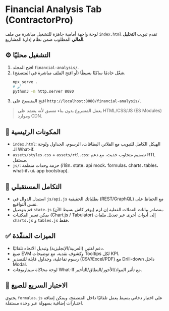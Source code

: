 # Financial Analysis Tab (ContractorPro)

لوحة واجهة أمامية جاهزة للتشغيل مباشرة من ملف `index.html` تقدم تبويب **التحليل المالي**
المطلوب ضمن نظام إدارة المشاريع.

## ⚙️ التشغيل محليًا

1. افتح المجلد `financial-analysis/`.
2. شغّل خادمًا ساكنًا بسيطًا (أو افتح الملف مباشرة في المتصفح).
   ```bash
   npx serve .
   # أو
   python3 -m http.server 8080
   ```
3. افتح المتصفح على `http://localhost:8080/financial-analysis/`.

> يعمل المشروع بدون بناء مسبق لأنه يعتمد على HTML/CSS/JS (ES Modules) وموارد CDN.

## 🧩 المكونات الرئيسية

- `index.html`: الهيكل الكامل للتبويب مع الفلاتر، البطاقات، الرسوم، الجداول ولوحة الـ What-if.
- `assets/styles.css` + `assets/rtl.css`: تصميم متجاوب حديث، مع دعم RTL مستقل.
- `js/`: حزمة وحدات منظمة (i18n، state، api mock، formulas، charts، tables، what-if، ui، app bootstrap).

## 🔌 التكامل المستقبلي

- استبدل الدوال في `js/api.js` بطلباتك الحقيقية (REST/GraphQL) مع الحفاظ على نفس التواقيع.
- قم بتوصيل `state.js` بمصادر بيانات العملات الفعلية إن لزم (يوفر كاش بسيط الآن).
- يمكن تغيير المكتبات (Chart.js / Tabulator) إلى أدوات أخرى عبر تعديل ملفات `charts.js` و `tables.js` فقط.

## ✅ الميزات المنفّذة

- دعم لغتين (العربية/الإنجليزية) وتبديل الاتجاه تلقائيًا.
- صيغ EVM وكشوف نقدية، مع توضيحات Tooltips لكل KPI.
- رسوم تفاعلية، وجداول قابلة للتصدير (CSV/Excel/PDF) مع Drill-down داخل Modal.
- لوحة محاكاة سيناريوهات What-If مع تأثير المواد/الأجور/النطاق/التأخير.

## 🧪 الاختبار السريع للصيغ

يحتوي `formulas.js` على اختبار دخاني بسيط يعمل تلقائيًا داخل المتصفح، ويمكن
إضافة اختبارات إضافية بسهولة عبر وحدة مستقلة.

